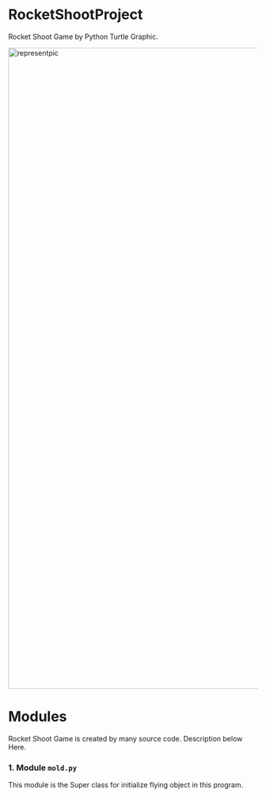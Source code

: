 # RocketShootProject

Rocket Shoot Game by Python Turtle Graphic.

<img width="1292" alt="representpic" src="https://user-images.githubusercontent.com/88821578/144994155-f4585640-fcb6-4cc4-9e62-7f0e3f3809a0.png">

# Modules

Rocket Shoot Game is created by many source code. 
Description below Here.

### 1. Module `mold.py`

This module is the Super class for initialize flying object in this program.


